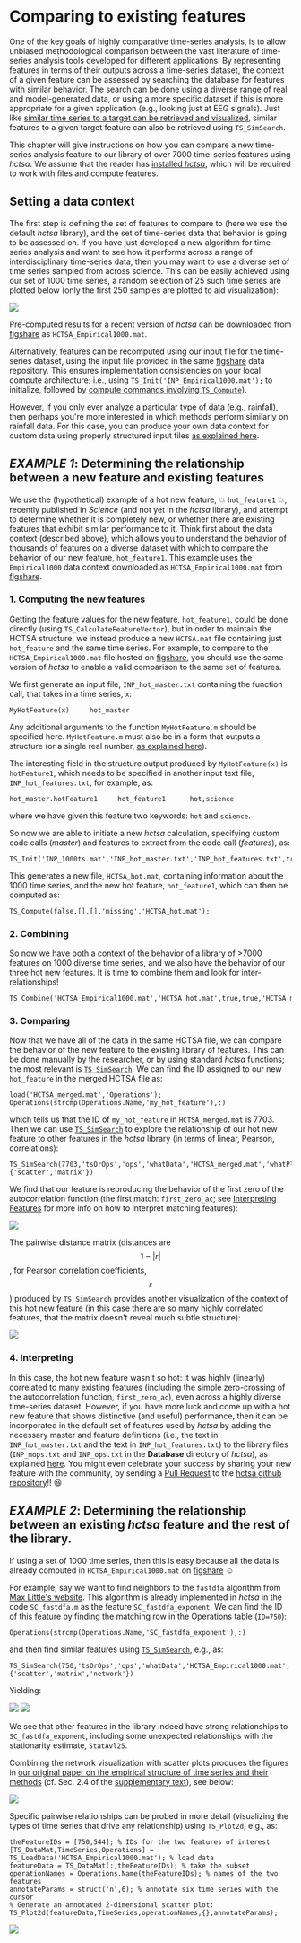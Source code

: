 # Comparing to existing features

One of the key goals of highly comparative time-series analysis, is to allow unbiased methodological comparison between the vast literature of time-series analysis tools developed for different applications. By representing features in terms of their outputs across a time-series dataset, the context of a given feature can be assessed by searching the database for features with similar behavior. The search can be done using a diverse range of real and model-generated data, or using a more specific dataset if this is more appropriate for a given application \(e.g., looking just at EEG signals\). Just like [similar time series to a target can be retrieved and visualized](sim_search.md), similar features to a given target feature can also be retrieved using `TS_SimSearch`.

This chapter will give instructions on how you can compare a new time-series analysis feature to our library of over 7000 time-series features using _hctsa_. We assume that the reader has [installed _hctsa_](../setup/), which will be required to work with files and compute features.

## Setting a data context

The first step is defining the set of features to compare to \(here we use the default _hctsa_ library\), and the set of time-series data that behavior is going to be assessed on. If you have just developed a new algorithm for time-series analysis and want to see how it performs across a range of interdisciplinary time-series data, then you may want to use a diverse set of time series sampled from across science. This can be easily achieved using our set of 1000 time series, a random selection of 25 such time series are plotted below \(only the first 250 samples are plotted to aid visualization\):

![](../.gitbook/assets/Empirical1000_25_250samples.png)

Pre-computed results for a recent version of _hctsa_ can be downloaded from [figshare](https://figshare.com/articles/1000_Empirical_Time_series/5436136) as `HCTSA_Empirical1000.mat`.

Alternatively, features can be recomputed using our input file for the time-series dataset, using the input file provided in the same [figshare](https://figshare.com/articles/1000_Empirical_Time_series/5436136) data repository. This ensures implementation consistencies on your local compute architecture; i.e., using `TS_Init('INP_Empirical1000.mat');` to initialize, followed by [compute commands involving `TS_Compute`](../calculating/running_computations.md)\).

However, if you only ever analyze a particular type of data \(e.g., rainfall\), then perhaps you're more interested in which methods perform similarly on rainfall data. For this case, you can produce your own data context for custom data using properly structured input files [as explained here](../calculating/input_files.md).

## _EXAMPLE 1_: Determining the relationship between a new feature and existing features

We use the \(hypothetical\) example of a hot new feature, :boom: `hot_feature1` :boom:, recently published in _Science_ \(and not yet in the _hctsa_ library\), and attempt to determine whether it is completely new, or whether there are existing features that exhibit similar performance to it. Think first about the data context \(described above\), which allows you to understand the behavior of thousands of features on a diverse dataset with which to compare the behavior of our new feature, `hot_feature1`. This example uses the `Empirical1000` data context downloaded as `HCTSA_Empirical1000.mat` from [figshare](https://figshare.com/articles/1000_Empirical_Time_series/5436136).

### 1. Computing the new features

Getting the feature values for the new feature, `hot_feature1`, could be done directly \(using `TS_CalculateFeatureVector`\), but in order to maintain the HCTSA structure, we instead produce a new `HCTSA.mat` file containing just `hot_feature` and the same time series. For example, to compare to the `HCTSA_Empirical1000.mat` file hosted on [figshare](https://figshare.com/articles/1000_Empirical_Time_series/5436136), you should use the same version of _hctsa_ to enable a valid comparison to the same set of features.

We first generate an input file, `INP_hot_master.txt` containing the function call, that takes in a time series, `x`:

```text
MyHotFeature(x)     hot_master
```

Any additional arguments to the function `MyHotFeature.m` should be specified here. `MyHotFeature.m` must also be in a form that outputs a structure \(or a single real number, [as explained here](../calculating/input_files.md)\).

The interesting field in the structure output produced by `MyHotFeature(x)` is `hotFeature1`, which needs to be specified in another input text file, `INP_hot_features.txt`, for example, as:

```text
hot_master.hotFeature1     hot_feature1      hot,science
```

where we have given this feature two keywords: `hot` and `science`.

So now we are able to initiate a new _hctsa_ calculation, specifying custom code calls \(_master_\) and features to extract from the code call \(_features_\), as:

```text
TS_Init('INP_1000ts.mat','INP_hot_master.txt','INP_hot_features.txt',true,'HCTSA_hot.mat');
```

This generates a new file, `HCTSA_hot.mat`, containing information about the 1000 time series, and the new hot feature, `hot_feature1`, which can then be computed as:

```text
TS_Compute(false,[],[],'missing','HCTSA_hot.mat');
```

### 2. Combining

So now we have both a context of the behavior of a library of &gt;7000 features on 1000 diverse time series, and we also have the behavior of our three hot new features. It is time to combine them and look for inter-relationships!

```text
TS_Combine('HCTSA_Empirical1000.mat','HCTSA_hot.mat',true,true,'HCTSA_merged.mat');
```

### 3. Comparing

Now that we have all of the data in the same HCTSA file, we can compare the behavior of the new feature to the existing library of features. This can be done manually by the researcher, or by using standard _hctsa_ functions; the most relevant is [`TS_SimSearch`](sim_search.md). We can find the ID assigned to our new `hot_feature` in the merged HCTSA file as:

```text
load('HCTSA_merged.mat','Operations');
Operations(strcmp(Operations.Name,'my_hot_feature'),:)
```

which tells us that the ID of `my_hot_feature` in `HCTSA_merged.mat` is 7703. Then we can use [`TS_SimSearch`](sim_search.md) to explore the relationship of our hot new feature to other features in the _hctsa_ library \(in terms of linear, Pearson, correlations\):

```text
TS_SimSearch(7703,'tsOrOps','ops','whatData','HCTSA_merged.mat','whatPlots',{'scatter','matrix'})
```

We find that our feature is reproducing the behavior of the first zero of the autocorrelation function \(the first match: `first_zero_ac`; see [Interpreting Features](interpreting-features.md) for more info on how to interpret matching features\):

![](../.gitbook/assets/Screen%20Shot%202017-09-25%20at%2018.43.11.png)

The pairwise distance matrix \(distances are $$1-|r|$$, for Pearson correlation coefficients, $$r$$\) produced by `TS_SimSearch` provides another visualization of the context of this hot new feature \(in this case there are so many highly correlated features, that the matrix doesn't reveal much subtle structure\):

![](../.gitbook/assets/Screen%20Shot%202017-09-25%20at%2018.42.09.png)

### 4. Interpreting

In this case, the hot new feature wasn't so hot: it was highly \(linearly\) correlated to many existing features \(including the simple zero-crossing of the autocorrelation function, `first_zero_ac`\), even across a highly diverse time-series dataset. However, if you have more luck and come up with a hot new feature that shows distinctive \(and useful\) performance, then it can be incorporated in the default set of features used by _hctsa_ by adding the necessary master and feature definitions \(i.e., the text in `INP_hot_master.txt` and the text in `INP_hot_features.txt`\) to the library files \(`INP_mops.txt` and `INP_ops.txt` in the **Database** directory of _hctsa_\), as explained [here](https://github.com/benfulcher/hctsaDocumentation/tree/230d1b1b62d275fb646ed62335f9bc545af84ebb/inputfiles.md). You might even celebrate your success by sharing your new feature with the community, by sending a [Pull Request](https://help.github.com/articles/using-pull-requests/) to the [hctsa github repository](https://github.com/benfulcher/hctsa)!! :satisfied:

## _EXAMPLE 2_: Determining the relationship between an existing _hctsa_ feature and the rest of the library.

If using a set of 1000 time series, then this is easy because all the data is already computed in `HCTSA_Empirical1000.mat` on [figshare](https://figshare.com/articles/1000_Empirical_Time_series/5436136) :relaxed:

For example, say we want to find neighbors to the `fastdfa` algorithm from [Max Little's website](http://www.maxlittle.net/software/index.php). This algorithm is already implemented in _hctsa_ in the code `SC_fastdfa.m` as the feature `SC_fastdfa_exponent`. We can find the ID of this feature by finding the matching row in the Operations table \(`ID=750`\):

```text
Operations(strcmp(Operations.Name,'SC_fastdfa_exponent'),:)
```

and then find similar features using [`TS_SimSearch`](sim_search.md), e.g., as:

```text
TS_SimSearch(750,'tsOrOps','ops','whatData','HCTSA_Empirical1000.mat','whatPlots',{'scatter','matrix','network'})
```

Yielding:

![](../.gitbook/assets/SC_fastDFA_scatters.png) ![](../.gitbook/assets/SC_fastDFA_matrix.png)

We see that other features in the library indeed have strong relationships to `SC_fastdfa_exponent`, including some unexpected relationships with the stationarity estimate, `StatAvl25`.

Combining the network visualization with scatter plots produces the figures in [our original paper on the empirical structure of time series and their methods](http://rsif.royalsocietypublishing.org/content/10/83/20130048.full) \(cf. Sec. 2.4 of the [supplementary text](http://rsif.royalsocietypublishing.org/highwire/filestream/23294/field_highwire_adjunct_files/0/rsif20130048supp1.pdf)\), see below:

![](../.gitbook/assets/ApEn_network.png)

Specific pairwise relationships can be probed in more detail \(visualizing the types of time series that drive any relationship\) using `TS_Plot2d`, e.g., as:

```text
theFeatureIDs = [750,544]; % IDs for the two features of interest
[TS_DataMat,TimeSeries,Operations] = TS_LoadData('HCTSA_Empirical1000.mat'); % load data
featureData = TS_DataMat(:,theFeatureIDs); % take the subset
operationNames = Operations.Name(theFeatureIDs); % names of the two features
annotateParams = struct('n',6); % annotate six time series with the cursor
% Generate an annotated 2-dimensional scatter plot:
TS_Plot2d(featureData,TimeSeries,operationNames,{},annotateParams);
```

![](../.gitbook/assets/SC_fastDFA_2d.png)

